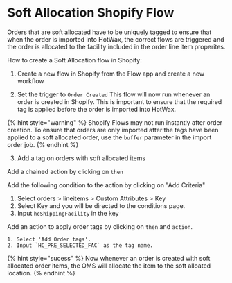 # Soft Allocation Shopify Flow

Orders that are soft allocated have to be uniquely tagged to ensure that when the order is imported into HotWax, the correct flows are triggered and the order is allocated to the facility included in the order line item properites.

How to create a Soft Allocation flow in Shopify:

1. Create a new flow in Shopify from the Flow app and create a new workflow

2. Set the trigger to `Order Created`
This flow will now run whenever an order is created in Shopify. This is important to ensure that the required tag is applied before the order is imported into HotWax.

{% hint style="warning" %}
Shopify Flows may not run instantly after order creation. To ensure that orders are only imported after the tags have been applied to a soft allocated order, use the `buffer` parameter in the import order job.
{% endhint %}

3. Add a tag on orders with soft allocated items

Add a chained action by clicking on `then`

Add the following condition to the action by clicking on "Add Criteria"
   1. Select orders > lineitems > Custom Attributes > Key
   2. Select Key and you will be directed to the conditions page.
   3. Input `hcShippingFacility` in the key

Add an action to apply order tags by clicking on `then` and `action`.

    1. Select 'Add Order tags'.
    2. Input `HC_PRE_SELECTED_FAC` as the tag name.

{% hint style="sucess" %}
Now whenever an order is created with soft allocated order items, the OMS will allocate the item to the soft alloated location.
{% endhint %}